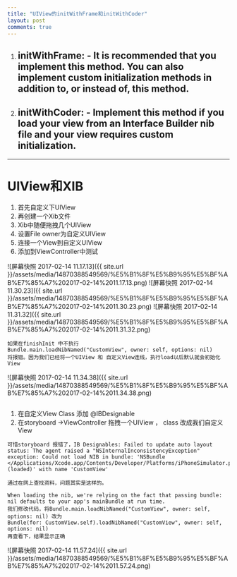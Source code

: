 ```yaml
---
title: "UIView的initWithFrame和initWithCoder"
layout: post
comments: true
---
```

1. ## initWithFrame: - It is recommended that you implement this method. You can also implement custom initialization methods in addition to, or instead of, this method.

2. ## initWithCoder: - Implement this method if you load your view from an Interface Builder nib file and your view requires custom initialization.


-------
# UIView和XIB
1. 首先自定义下UIView
2. 再创建一个Xib文件
3. Xib中随便拖拽几个UIView
4. 设置File owner为自定义UIView
5. 连接一个View到自定义UIView
6. 添加到ViewController中测试

![屏幕快照 2017-02-14 11.17.13]({{ site.url }}/assets/media/14870388549569/%E5%B1%8F%E5%B9%95%E5%BF%AB%E7%85%A7%202017-02-14%2011.17.13.png)
![屏幕快照 2017-02-14 11.30.23]({{ site.url }}/assets/media/14870388549569/%E5%B1%8F%E5%B9%95%E5%BF%AB%E7%85%A7%202017-02-14%2011.30.23.png)
![屏幕快照 2017-02-14 11.31.32]({{ site.url }}/assets/media/14870388549569/%E5%B1%8F%E5%B9%95%E5%BF%AB%E7%85%A7%202017-02-14%2011.31.32.png)



```
如果在finishInit 中不执行 
Bundle.main.loadNibNamed("CustomView", owner: self, options: nil)
将报错。因为我们已经将一个UIView 和 自定义View连线，执行load以后默认就会初始化View
```


![屏幕快照 2017-02-14 11.34.38]({{ site.url }}/assets/media/14870388549569/%E5%B1%8F%E5%B9%95%E5%BF%AB%E7%85%A7%202017-02-14%2011.34.38.png)


```利用@IBDesignable 在Storeboard中直接显示自定义View
```
1. 在自定义View Class 添加 @IBDesignable
2. 在storyboard ->ViewController 拖拽一个UIView ， class 改成我们自定义View


```
可惜storyboard 报错了，IB Designables: Failed to update auto layout status: The agent raised a "NSInternalInconsistencyException" exception: Could not load NIB in bundle: 'NSBundle </Applications/Xcode.app/Contents/Developer/Platforms/iPhoneSimulator.platform/Developer/Library/Xcode/Overlays> (loaded)' with name 'CustomView'
```

```查看错误信息应该表示Bundle 无法加载NIB
通过在网上查找资料，问题其实是这样的。

When loading the nib, we're relying on the fact that passing bundle: nil defaults to your app's mainBundle at run time.
我们修改代码，将Bundle.main.loadNibNamed("CustomView", owner: self, options: nil) 改为
Bundle(for: CustomView.self).loadNibNamed("CustomView", owner: self, options: nil)
再查看下，结果显示正确
```
![屏幕快照 2017-02-14 11.57.24]({{ site.url }}/assets/media/14870388549569/%E5%B1%8F%E5%B9%95%E5%BF%AB%E7%85%A7%202017-02-14%2011.57.24.png)


